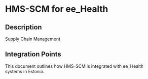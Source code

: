# HMS-SCM for ee_Health

## Description

Supply Chain Management

## Integration Points

This document outlines how HMS-SCM is integrated with ee_Health systems in Estonia.
